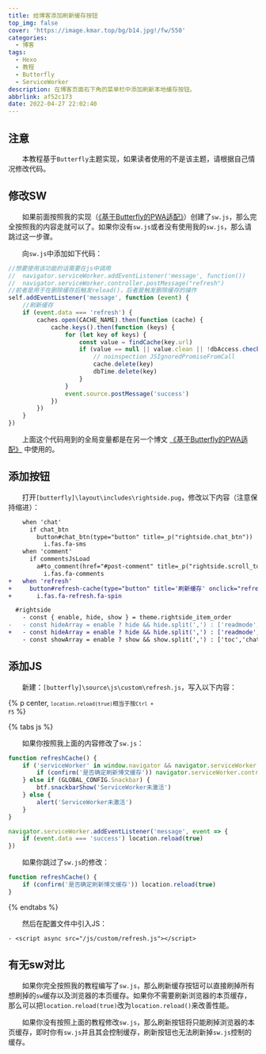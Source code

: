 ```yaml
---
title: 给博客添加刷新缓存按钮
top_img: false
cover: 'https://image.kmar.top/bg/b14.jpg!/fw/550'
categories:
  - 博客
tags:
  - Hexo
  - 教程
  - Butterfly
  - ServiceWorker
description: 在博客页面右下角的菜单栏中添加刷新本地缓存按钮。
abbrlink: af52c173
date: 2022-04-27 22:02:40
---
```


## 注意

&emsp;&emsp;本教程基于`Butterfly`主题实现，如果读者使用的不是该主题，请根据自己情况修改代码。

## 修改SW

&emsp;&emsp;如果前面按照我的实现（[《基于Butterfly的PWA适配》](https://kmar.top/posts/94a0f26f/)）创建了`sw.js`，那么完全按照我的内容走就可以了。如果你没有`sw.js`或者没有使用我的`sw.js`，那么请跳过这一步骤。

&emsp;&emsp;向`sw.js`中添加如下代码：

```javascript
//想要使用该功能的话需要在js中调用
//  navigator.serviceWorker.addEventListener('message', function())
//  navigator.serviceWorker.controller.postMessage("refresh")
//前者是用于在删除缓存后触发reload()，后者是触发删除缓存的操作
self.addEventListener('message', function (event) {
    //刷新缓存
    if (event.data === 'refresh') {
        caches.open(CACHE_NAME).then(function (cache) {
            cache.keys().then(function (keys) {
                for (let key of keys) {
                    const value = findCache(key.url)
                    if (value == null || value.clean || !dbAccess.check(key.url)) {
                        // noinspection JSIgnoredPromiseFromCall
                        cache.delete(key)
                        dbTime.delete(key)
                    }
                }
                event.source.postMessage('success')
            })
        })
    }
})
```

&emsp;&emsp;上面这个代码用到的全局变量都是在另一个博文 [《基于Butterfly的PWA适配》](https://kmar.top/posts/94a0f26f/) 中使用的。

## 添加按钮

&emsp;&emsp;打开`[butterfly]\layout\includes\rightside.pug`，修改以下内容（注意保持缩进）：

```diff
    when 'chat'
      if chat_btn
        button#chat_btn(type="button" title=_p("rightside.chat_btn"))
          i.fas.fa-sms
    when 'comment'
      if commentsJsLoad
        a#to_comment(href="#post-comment" title=_p("rightside.scroll_to_comment"))
          i.fas.fa-comments
+   when 'refresh'
+     button#refresh-cache(type="button" title='刷新缓存' onclick="refreshCache()")
+       i.fas.fa-refresh.fa-spin
```

```diff
  #rightside
    - const { enable, hide, show } = theme.rightside_item_order
-   - const hideArray = enable ? hide && hide.split(',') : ['readmode','translate','darkmode','hideAside']
+   - const hideArray = enable ? hide && hide.split(',') : ['readmode','translate','darkmode','hideAside', 'refresh']
    - const showArray = enable ? show && show.split(',') : ['toc','chat','comment']
```

## 添加JS

&emsp;&emsp;新建：`[butterfly]\source\js\custom\refresh.js`，写入以下内容：

{% p center, <small><code>location.reload(true)</code>相当于按<code>Ctrl + F5</code></small> %}

{% tabs js %}

<!-- tab 有sw.js -->

&emsp;&emsp;如果你按照我上面的内容修改了`sw.js`：

```javascript
function refreshCache() {
    if ('serviceWorker' in window.navigator && navigator.serviceWorker.controller) {
        if (confirm('是否确定刷新博文缓存')) navigator.serviceWorker.controller.postMessage("refresh")
    } else if (GLOBAL_CONFIG.Snackbar) {
        btf.snackbarShow('ServiceWorker未激活')
    } else {
        alert('ServiceWorker未激活')
    }
}

navigator.serviceWorker.addEventListener('message', event => {
    if (event.data === 'success') location.reload(true)
})
```

<!-- endtab -->

<!-- tab 无sw.js -->

&emsp;&emsp;如果你跳过了`sw.js`的修改：

```javascript
function refreshCache() {
    if (confirm('是否确定刷新博文缓存')) location.reload(true)
}
```

<!-- endtab -->

{% endtabs %}

&emsp;&emsp;然后在配置文件中引入JS：

```
- <script async src="/js/custom/refresh.js"></script>
```

## 有无sw对比

&emsp;&emsp;如果你完全按照我的教程编写了`sw.js`，那么刷新缓存按钮可以直接刷掉所有想刷掉的`sw`缓存以及浏览器的本页缓存。如果你不需要刷新浏览器的本页缓存，那么可以把`location.reload(true)`改为`location.reload()`来改善性能。

&emsp;&emsp;如果你没有按照上面的教程修改`sw.js`，那么刷新按钮将只能刷掉浏览器的本页缓存，即时你有`sw.js`并且其会控制缓存，刷新按钮也无法刷新掉`sw.js`控制的缓存。